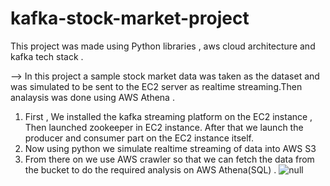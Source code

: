 # kafka-stock-market-project
This project was made using Python libraries , aws cloud architecture and kafka tech stack . 


--> In this project a sample stock market data was taken as the dataset and was simulated to be sent to the EC2 server as realtime streaming.Then analaysis was done using AWS Athena .
1) First , We installed the kafka streaming platform on the EC2 instance , Then launched zookeeper in EC2 instance. After that we launch the producer and consumer part on the EC2 instance itself.
2) Now using python we simulate realtime streaming of data into AWS S3 
3) From there on we use AWS crawler so that we can fetch the data from the bucket to do the required analysis on AWS Athena(SQL) . 
![null](https://user-images.githubusercontent.com/86833210/230042182-ff90e84a-6066-4219-a749-ea064ac014a0.png)
